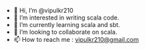 - 👋 Hi, I’m @vipulkr210
- 👀 I’m interested in writing scala code.
- 🌱 I’m currently learning scala and sbt.
- 💞️ I’m looking to collaborate on scala.
- 📫 How to reach me : vipulkr210@gmail.com

<!---
vipulkr210/vipulkr210 is a ✨ special ✨ repository because its `README.md` (this file) appears on your GitHub profile.
You can click the Preview link to take a look at your changes.
--->
